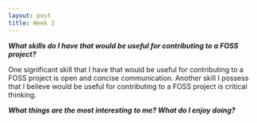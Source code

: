 ```yaml
---
layout: post
title: Week 3
---
```



**_What skills do I have that would be useful for contributing to a FOSS project?_**

  One significant skill that I have that would be useful for contributing to a FOSS project is open and concise communication.
  Another skill I possess that I believe would be useful for contributing to a FOSS project is critical thinking. 


**_What things are the most interesting to me? What do I enjoy doing?_**
